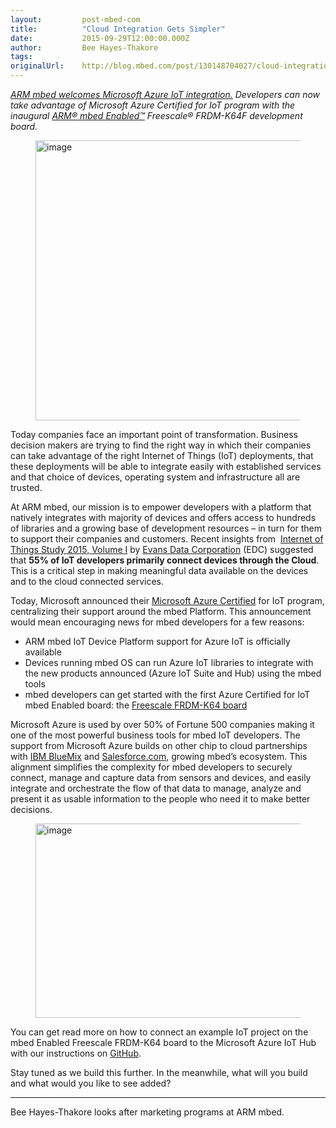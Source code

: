 ```yaml
---
layout:         post-mbed-com
title:          "Cloud Integration Gets Simpler"
date:           2015-09-29T12:00:00.000Z
author:         Bee Hayes-Thakore
tags:
originalUrl:    http://blog.mbed.com/post/130148704027/cloud-integration-gets-simpler
---
```


<p>
  <i><a href=
  "http://www.arm.com/about/newsroom/arm-aligns-with-microsoft-azure.php">
  ARM mbed welcomes Microsoft Azure IoT integration.</a> Developers
  can now take advantage of Microsoft Azure Certified for IoT
  program with the inaugural <a href=
  "http://www.mbed.com/en/about-mbed/mbed-enabled/">ARM® mbed
  Enabled™</a> Freescale® FRDM-K64F development board.</i>
</p>
<figure data-orig-width="921" data-orig-height="590" class=
"tmblr-full">
  <img src=
  "http://40.media.tumblr.com/2346cf8f7724381bbc0f8407ca204f0d/tumblr_inline_nvg7q9k91J1tcs2fc_1280.jpg"
  alt="image" data-orig-width="921" data-orig-height="590" width=
  "700" height="448">
</figure>
<p>
  Today companies face an important point of transformation.
  Business decision makers are trying to find the right way in
  which their companies can take advantage of the right Internet of
  Things (IoT) deployments, that these deployments will be able to
  integrate easily with established services and that choice of
  devices, operating system and infrastructure all are
  trusted.<b><br></b>
</p>
<p>
  At ARM mbed, our mission is to empower developers with a platform
  that natively integrates with majority of devices and offers
  access to hundreds of libraries and a growing base of development
  resources – in turn for them to support their companies and
  customers. Recent insights from &nbsp;<a href=
  "http://www.evansdata.com/reports/viewRelease.php?reportID=38">Internet
  of Things Study 2015, Volume I</a> by <a href=
  "http://www.evansdata.com/">Evans Data Corporation</a> (EDC)
  suggested that <b>55% of IoT developers primarily connect devices
  through the Cloud</b>. This is a critical step in making
  meaningful data available on the devices and to the cloud
  connected services.
</p>
<p>
  Today, Microsoft announced their <a href=
  "http://blogs.microsoft.com/iot/2015/09/29/azure-iot-suite-now-available/">
  Microsoft Azure Certified</a> for IoT program, centralizing their
  support around the mbed Platform. This announcement would mean
  encouraging news for mbed developers for a few reasons:
</p>
<ul>
  <li>ARM mbed IoT Device Platform support for Azure IoT is
  officially available<br>
  </li>
  <li>Devices running mbed OS can run Azure IoT libraries to
  integrate with the new products announced (Azure IoT Suite and
  Hub) using the mbed tools<br>
  </li>
  <li>mbed developers can get started with the first Azure
  Certified for IoT mbed Enabled board: the <a href=
  "http://www.mbed.com/en/development/hardware/boards/freescale/frdm_k64f/">
    Freescale FRDM-K64 board</a><br>
  </li>
</ul>
<p>
  Microsoft Azure is used by over 50% of Fortune 500 companies
  making it one of the most powerful business tools for mbed IoT
  developers. The support from Microsoft Azure builds on other chip
  to cloud partnerships with <a href=
  "http://www.rethinkresearch.biz/articles/arm-wins-ibm-analytics-integration-for-its-mbed-iot-device-platform/">
  IBM BlueMix</a> and <a href=
  "http://www.salesforce.com/company/news-press/press-releases/2015/09/150915-2.jsp">
  Salesforce.com</a>, growing mbed’s ecosystem. This alignment
  simplifies the complexity for mbed developers to securely
  connect, manage and capture data from sensors and devices, and
  easily integrate and orchestrate the flow of that data to manage,
  analyze and present it as usable information to the people who
  need it to make better decisions.
</p>
<figure data-orig-width="961" data-orig-height="427" class=
"tmblr-full">
  <img src=
  "http://41.media.tumblr.com/0a36bc2a1198be88d8ab6caf7f524ff2/tumblr_inline_nvg91cTwrJ1tcs2fc_1280.png"
  alt="image" data-orig-width="961" data-orig-height="427" width=
  "700" height="311">
</figure>
<p>
  You can get read more on how to connect an example IoT project on
  the mbed Enabled Freescale FRDM-K64 board to the Microsoft Azure
  IoT Hub with our instructions on <a href=
  "https://github.com/Azure/azure-iot-sdks">GitHub</a>.<br>
</p>
<p>
  Stay tuned as we build this further. In the meanwhile, what will
  you build and what would you like to see added?
</p>
<hr>
<p>
  Bee Hayes-Thakore looks after marketing programs at ARM
  mbed.&nbsp;
</p>
